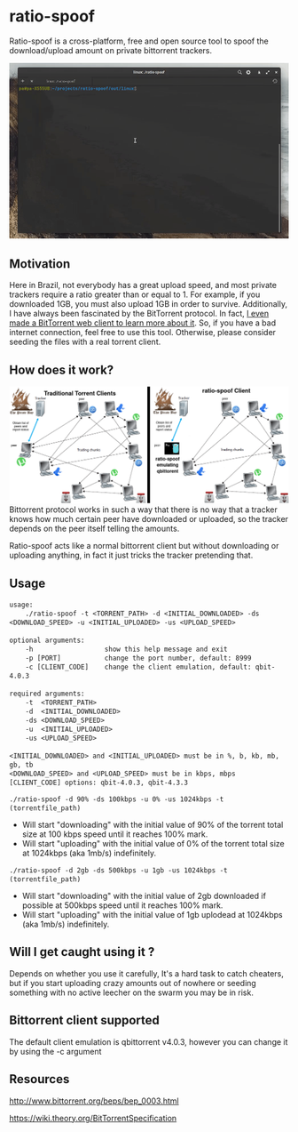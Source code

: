 # ratio-spoof
Ratio-spoof is a cross-platform, free and open source tool to spoof the download/upload amount on private bittorrent trackers.

![](./assets/demo.gif)

## Motivation
Here in Brazil, not everybody has a great upload speed, and most private trackers require a ratio greater than or equal to 1. For example, if you downloaded 1GB, you must also upload 1GB in order to survive. Additionally, I have always been fascinated by the BitTorrent protocol. In fact, [I even made a BitTorrent web client to learn more about it](https://github.com/ap-pauloafonso/rwTorrent). So, if you have a bad internet connection, feel free to use this tool. Otherwise, please consider seeding the files with a real torrent client.

## How does it work?
![Diagram](./assets/how-it-works.png)
Bittorrent protocol works in such a way that there is no way that a tracker knows how much certain peer have downloaded or uploaded, so the tracker depends on the peer itself telling the amounts.

Ratio-spoof acts like a normal bittorrent client but without downloading or uploading anything, in fact it just tricks the tracker pretending that.

## Usage
```
usage: 
	./ratio-spoof -t <TORRENT_PATH> -d <INITIAL_DOWNLOADED> -ds <DOWNLOAD_SPEED> -u <INITIAL_UPLOADED> -us <UPLOAD_SPEED> 

optional arguments:
	-h           		show this help message and exit
	-p [PORT]    		change the port number, default: 8999
	-c [CLIENT_CODE]	change the client emulation, default: qbit-4.0.3
	  
required arguments:
	-t  <TORRENT_PATH>     
	-d  <INITIAL_DOWNLOADED> 
	-ds <DOWNLOAD_SPEED>						  
	-u  <INITIAL_UPLOADED> 
	-us <UPLOAD_SPEED> 						  
	  
<INITIAL_DOWNLOADED> and <INITIAL_UPLOADED> must be in %, b, kb, mb, gb, tb
<DOWNLOAD_SPEED> and <UPLOAD_SPEED> must be in kbps, mbps
[CLIENT_CODE] options: qbit-4.0.3, qbit-4.3.3
```

```
./ratio-spoof -d 90% -ds 100kbps -u 0% -us 1024kbps -t (torrentfile_path) 
```
* Will start "downloading" with the initial value of 90% of the torrent total size at 100 kbps speed until it reaches 100% mark.
* Will start "uploading" with the initial value of 0% of the torrent total size at 1024kbps (aka 1mb/s) indefinitely.

```
./ratio-spoof -d 2gb -ds 500kbps -u 1gb -us 1024kbps -t (torrentfile_path) 
```
* Will start "downloading" with the initial value of 2gb downloaded  if possible at 500kbps speed until it reaches 100% mark.
* Will start "uploading" with the initial value of 1gb uplodead at 1024kbps (aka 1mb/s) indefinitely.

## Will I get caught using it ?
Depends on whether you use it carefully, It's a hard task to catch cheaters, but if you start uploading crazy amounts out of nowhere or seeding something with no active leecher on the swarm you may be in risk.

## Bittorrent client supported 
The default client emulation is qbittorrent v4.0.3, however you can change it by using the -c argument

## Resources
http://www.bittorrent.org/beps/bep_0003.html

https://wiki.theory.org/BitTorrentSpecification

